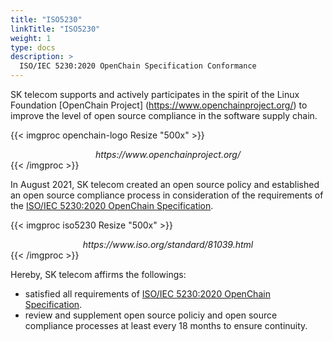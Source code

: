 ```yaml
---
title: "ISO5230"
linkTitle: "ISO5230"
weight: 1
type: docs
description: >
  ISO/IEC 5230:2020 OpenChain Specification Conformance
---
```


SK telecom supports and actively participates in the spirit of the Linux Foundation [OpenChain Project] (https://www.openchainproject.org/) to improve the level of open source compliance in the software supply chain.

{{< imgproc openchain-logo Resize "500x" >}}
<center><i>https://www.openchainproject.org/</i></center>
{{< /imgproc >}}

In August 2021, SK telecom created an open source policy and established an open source compliance process in consideration of the requirements of the [ISO/IEC 5230:2020 OpenChain Specification](https://www.iso.org/standard/81039.html).

{{< imgproc iso5230 Resize "500x" >}}
<center><i>https://www.iso.org/standard/81039.html</i></center>
{{< /imgproc >}}

Hereby, SK telecom affirms the followings:
* satisfied all requirements of [ISO/IEC 5230:2020 OpenChain Specification](https://www.iso.org/standard/81039.html).
* review and supplement open source policiy and open source compliance processes at least every 18 months to ensure continuity.
